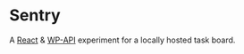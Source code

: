 Sentry
======

A [React](https://facebook.github.io/react/) & [WP-API](http://wp-api.org/) experiment for a locally hosted task board.
